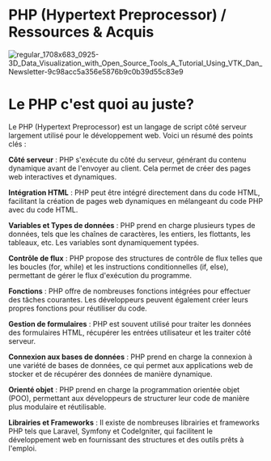 # PHP (Hypertext Preprocessor) / Ressources & Acquis

![regular_1708x683_0925-3D_Data_Visualization_with_Open_Source_Tools_A_Tutorial_Using_VTK_Dan_Newsletter-9c98acc5a356e5876b9c0b39d55c83e9](https://github.com/kferrerux/php-lib/assets/77007630/3eaa3725-ae79-41b5-9014-94af52753c34)


# Le PHP c'est quoi au juste?
Le PHP (Hypertext Preprocessor) est un langage de script côté serveur largement utilisé pour le développement web. Voici un résumé des points clés :

**Côté serveur** : 
PHP s'exécute du côté du serveur, générant du contenu dynamique avant de l'envoyer au client. Cela permet de créer des pages web interactives et dynamiques.

**Intégration HTML** :
PHP peut être intégré directement dans du code HTML, facilitant la création de pages web dynamiques en mélangeant du code PHP avec du code HTML.

**Variables et Types de données** :
PHP prend en charge plusieurs types de données, tels que les chaînes de caractères, les entiers, les flottants, les tableaux, etc. Les variables sont dynamiquement typées.

**Contrôle de flux** :
PHP propose des structures de contrôle de flux telles que les boucles (for, while) et les instructions conditionnelles (if, else), permettant de gérer le flux d'exécution du programme.

**Fonctions** :
PHP offre de nombreuses fonctions intégrées pour effectuer des tâches courantes. Les développeurs peuvent également créer leurs propres fonctions pour réutiliser du code.

**Gestion de formulaires** :
PHP est souvent utilisé pour traiter les données des formulaires HTML, récupérer les entrées utilisateur et les traiter côté serveur.

**Connexion aux bases de données** :
PHP prend en charge la connexion à une variété de bases de données, ce qui permet aux applications web de stocker et de récupérer des données de manière dynamique.

**Orienté objet** :
PHP prend en charge la programmation orientée objet (POO), permettant aux développeurs de structurer leur code de manière plus modulaire et réutilisable.

**Librairies et Frameworks** :
Il existe de nombreuses librairies et frameworks PHP tels que Laravel, Symfony et CodeIgniter, qui facilitent le développement web en fournissant des structures et des outils prêts à l'emploi.
